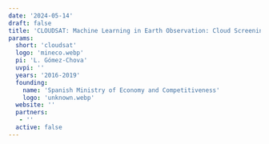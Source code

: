 ```yaml
---
date: '2024-05-14'
draft: false
title: 'CLOUDSAT: Machine Learning in Earth Observation: Cloud Screening of Satellite Images'
params:
  short: 'cloudsat'
  logo: 'mineco.webp'
  pi: 'L. Gómez-Chova'
  uvpi: ''
  years: '2016-2019'
  founding: 
    name: 'Spanish Ministry of Economy and Competitiveness'
    logo: 'unknown.webp'
  website: ''
  partners: 
   - '' 
  active: false
---
```


